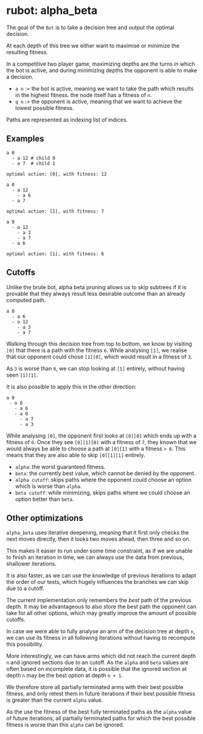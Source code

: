 # rubot: alpha_beta

The goal of the `Bot` is to take a decision tree and output
the optimal decision.

At each depth of this tree we either want to maximise or minimize
the resulting fitness.

In a competitive two player game, maximizing depths are the turns in which the bot
is active, and during minimizing depths the opponent is able to make a decision.

- `a n` := the bot is active, meaning we want to take the path which results in the highest fitness.
    the node itself has a fitness of `n`.
- `q n` := the opponent is active, meaning that we want to achieve the lowest possible fitness.

Paths are represented as indexing list of indices.

## Examples

```
a 0
  - a 12 # child 0
  - a 7  # child 1

optimal action: [0], with fitness: 12

a 0
  - a 12
    - a 6
  - a 7

optimal action: [1], with fitness: 7

a 0
  - o 12
    - a 3
    - a 7
  - a 6

optimal action: [1], with fitness: 6
```

## Cutoffs

Unlike the brute bot, alpha beta pruning allows us to skip subtrees if
it is provable that they always result less desirable outcome than an already computed
path.

```
a 0
  - a 6
  - o 12
    - a 3
    - a 7
```
Walking through this decision tree from top to bottom, we know by visiting `[0]` that
there is a path with the fitness `6`. While analysing `[1]`, we realise that
our opponent could chose `[1][0]`, which would result in a fitness of `3`.

As `3` is worse than `6`, we can stop looking at `[1]` entirely, without having seen `[1][1]`.

It is also possible to apply this in the other direction:

```
a 0
 - o 0
   - a 6
   - a 0
     - a 7
     - a 3
```

While analysing `[0]`, the opponent first looks at `[0][0]` which ends up with a fitness of `6`.
Once they see `[0][1][0]` with a fitness of `7`, they known that we would always be able to choose
a path at `[0][1]` with a fitness `> 6`. This means that they are also able to skip `[0][1][1]` entirely.

- `alpha`: the worst guaranteed fitness.
- `beta`: the currently best value, which cannot be denied by the opponent.
- `alpha cutoff`: skips paths where the opponent could choose an option which is worse than `alpha`.
- `beta cutoff`: while minimizing, skips paths where we could choose an option better than `beta`.

## Other optimizations

`alpha_beta` uses iterative deepening, meaning that it first only checks the next moves directly,
then it looks two moves ahead, then three and so on.

This makes it easier to run under some time constraint, as if we are unable to finish
an iteration in time, we can always use the data from previous, shallower iterations.

It is also faster, as we can use the knowledge of previous iterations to adapt the order of our tests,
which hugely influences the branches we can skip due to a cutoff.

The current implementation only remembers the *best* path of the previous depth.
It may be advantageous to also store the best path the opponent can take for all other options,
which may greatly improve the amount of possible cutoffs.


In case we were able to fully analyse an arm of the decision tree at depth `n`, we can use its fitness in all following
iterations without having to recompute this possibility.

More interestingly, we can have arms which did not reach the current depth `n` and ignored sections due to an cutoff. As the `alpha` and
`beta` values are often based on incomplete data, it is possible that the ignored section at depth `n` may be the best option at depth
`n + 1`.

We therefore store all partially terminated arms with their best possible fitness, and only retest them in future iterations if their
best possible fitness is greater than the current `alpha` value.

As the use the fitness of the best fully terminated paths as the `alpha` value of future iterations, all partially terminated paths for
which the best possible fitness is worse than this `alpha` can be ignored.
